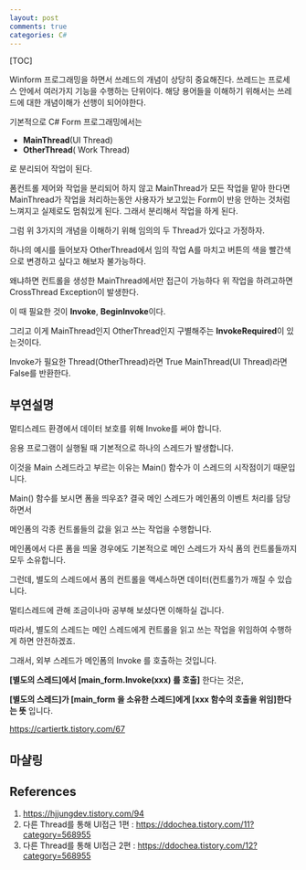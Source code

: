 ```yaml
---
layout: post
comments: true
categories: C#
---
```


[TOC]

Winform 프로그래밍을 하면서 쓰레드의 개념이 상당히 중요해진다. 쓰레드는 프로세스 안에서 여러가지 기능을 수행하는 단위이다. 해당 용어들을 이해하기 위해서는 쓰레드에 대한 개념이해가 선행이 되어야한다.<br>

기본적으로 C# Form 프로그래밍에서는 

- **MainThread**(UI Thread) 
- **OtherThread**( Work Thread)

로 분리되어 작업이 된다.

폼컨트롤 제어와 작업을 분리되어 하지 않고 MainThread가 모든 작업을 맡아 한다면 MainThread가 작업을 처리하는동안 사용자가 보고있는 Form이 반응 안하는 것처럼 느껴지고 실제로도 멈춰있게 된다. 그래서 분리해서 작업을 하게 된다.

그럼 위 3가지의 개념을 이해하기 위해 임의의 두 Thread가 있다고 가정하자.

하나의 예시를 들어보자 OtherThread에서 임의 작업 A를 마치고 버튼의 색을 빨간색으로 변경하고 싶다고 해보자 불가능하다.

왜냐하면 컨트롤을 생성한 MainThread에서만 접근이 가능하다 위 작업을 하려고하면 CrossThread Exception이 발생한다.

이 때 필요한 것이 **Invoke**, **BeginInvoke**이다.

그리고 이게 MainThread인지 OtherThread인지 구별해주는 **InvokeRequired**이 있는것이다.

Invoke가 필요한 Thread(OtherThread)라면 True MainThread(UI Thread)라면 False를 반환한다.



## **부연설명**

멀티스레드 환경에서 데이터 보호를 위해 Invoke를 써야 합니다.



응용 프로그램이 실행될 때 기본적으로 하나의 스레드가 발생합니다. 

이것을 Main 스레드라고 부르는 이유는 Main() 함수가 이 스레드의 시작점이기 때문입니다.

Main() 함수를 보시면 폼을 띄우죠? 결국 메인 스레드가 메인폼의 이벤트 처리를 담당하면서 

메인폼의 각종 컨트롤들의 값을 읽고 쓰는 작업을 수행합니다.



메인폼에서 다른 폼을 띄울 경우에도 기본적으로 메인 스레드가 자식 폼의 컨트롤들까지 모두 소유합니다. 

그런데, 별도의 스레드에서 폼의 컨트롤을 액세스하면 데이터(컨트롤?)가 깨질 수 있습니다. 

멀티스레드에 관해 조금이나마 공부해 보셨다면 이해하실 겁니다.



따라서, 별도의 스레드는 메인 스레드에게 컨트롤을 읽고 쓰는 작업을 위임하여 수행하게 하면 안전하겠죠.

그래서, 외부 스레드가 메인폼의 Invoke 를 호출하는 것입니다. 

**[별도의 스레드]에서 [main_form.Invoke(xxx) 를 호출]** 한다는 것은, 

**[별도의 스레드]가 [main_form 을 소유한 스레드]에게 [xxx 함수의 호출을 위임]한다는 뜻** 입니다.





https://cartiertk.tistory.com/67

## 마샬링





## References 

1. https://hjjungdev.tistory.com/94 
2. 다른 Thread를 통해 UI접근 1편 : https://ddochea.tistory.com/11?category=568955
3. 다른 Thread를 통해 UI접근 2편 : https://ddochea.tistory.com/12?category=568955